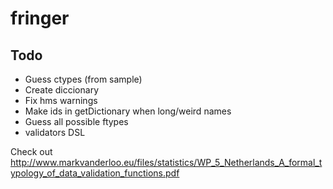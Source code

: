 # fringer

## Todo


- Guess ctypes (from sample)
- Create diccionary
- Fix hms warnings
- Make ids in getDictionary when long/weird names
- Guess all possible ftypes
- validators DSL

Check out
http://www.markvanderloo.eu/files/statistics/WP_5_Netherlands_A_formal_typology_of_data_validation_functions.pdf